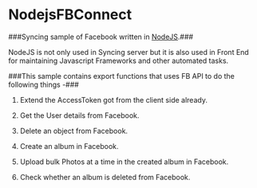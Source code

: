 NodejsFBConnect
===============

###Syncing sample of Facebook written in [NodeJS](http://nodejs.org/).###

NodeJS is not only used in Syncing server but it is also used in Front End for maintaining Javascript Frameworks and other automated tasks.

###This sample contains export functions that uses FB API to do the following things -###

1. Extend the AccessToken got from the client side already.

2. Get the User details from Facebook.

3. Delete an object from Facebook.

4. Create an album in Facebook.

5. Upload bulk Photos at a time in the created album in Facebook.

6. Check whether an album is deleted from Facebook.